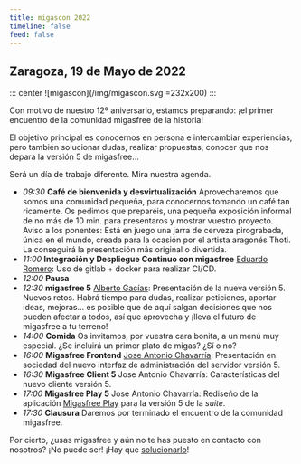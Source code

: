 ```yaml
---
title: migascon 2022
timeline: false
feed: false
---
```


## Zaragoza, 19 de Mayo de 2022

::: center
![migascon](/img/migascon.svg =232x200)
:::

Con motivo de nuestro 12º aniversario, estamos preparando: ¡el primer encuentro de la comunidad migasfree de la historia!

<!-- more -->

El objetivo principal es conocernos en persona e intercambiar experiencias, pero también solucionar dudas, realizar propuestas, conocer que nos depara la versión 5 de migasfree…

Será un día de trabajo diferente. Mira nuestra agenda.

- _09:30_ **Café de bienvenida y desvirtualización**
  Aprovecharemos que somos una comunidad pequeña, para conocernos tomando un café tan ricamente. Os pedimos que preparéis, una pequeña exposición informal de no más de 10 min. para presentaros y mostrar vuestro proyecto.
  Aviso a los ponentes: Está en juego una jarra de cerveza pirograbada, única en el mundo, creada para la ocasión por el artista aragonés Thoti. La conseguirá la presentación más original o divertida.
- _11:00_ **Integración y Despliegue Continuo con migasfree**
  [Eduardo Romero](https://twitter.com/eduromo): Uso de gitlab + docker para realizar CI/CD.
- _12:00_ **Pausa**
- _12:30_ **migasfree 5**
  [Alberto Gacías](http://twitter.com/albertogacias): Presentación de la nueva versión 5. Nuevos retos. Habrá tiempo para dudas, realizar peticiones, aportar ideas, mejoras… es posible que de aquí salgan decisiones que nos pueden afectar a todos, así que aprovecha y ¡lleva el futuro de migasfree a tu terreno!
- _14:00_ **Comida**
  Os invitamos, por vuestra cara bonita, a un menú muy especial. ¿Se incluirá un primer plato de migas? ¿Sí o no?
- _16:00_ **Migasfree Frontend**
  [Jose Antonio Chavarría](http://es.linkedin.com/in/jachavar/): Presentación en sociedad del nuevo interfaz de administración del servidor versión 5.
- _16:30_ **Migasfree Client 5**
  Jose Antonio Chavarría: Características del nuevo cliente versión 5.
- _17:00_ **Migasfree Play 5**
  Jose Antonio Chavarría: Rediseño de la aplicación [Migasfree Play](https://github.com/migasfree/migasfree-play) para la versión 5 de la _suite_.
- _17:30_ **Clausura**
  Daremos por terminado el encuentro de la comunidad migasfree.

Por cierto, ¿usas migasfree y aún no te has puesto en contacto con nosotros? ¡No puede ser! ¡Hay que [solucionarlo](/team)!
